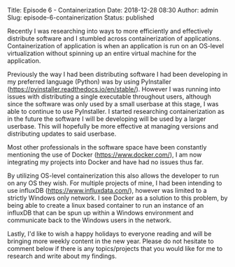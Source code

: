 Title: Episode 6 - Containerization
Date: 2018-12-28 08:30
Author: admin
Slug: episode-6-containerization
Status: published

Recently I was researching into ways to more efficiently and effectively distribute software and I stumbled across containerization of applications. Containerization of application is when an application is run on an OS-level virtualization without spinning up an entire virtual machine for the application.

Previously the way I had been distributing software I had been developing in my preferred language (Python) was by using PyInstaller (https://pyinstaller.readthedocs.io/en/stable/). However I was running into issues with distributing a single executable throughout users, although since the software was only used by a small userbase at this stage, I was able to continue to use PyInstaller. I started researching containerization as in the future the software I will be developing will be used by a larger userbase. This will hopefully be more effective at managing versions and distributing updates to said userbase.

Most other professionals in the software space have been constantly mentioning the use of Docker (https://www.docker.com/), I am now integrating my projects into Docker and have had no issues thus far.

By utilizing OS-level containerization this also allows the developer to run on any OS they wish. For multiple projects of mine, I had been intending to use influxDB (https://www.influxdata.com/), however was limited to a strictly Windows only network. I see Docker as a solution to this problem, by being able to create a linux based container to run an instance of an influxDB that can be spun up within a Windows environment and communicate back to the Windows users in the network.

Lastly, I'd like to wish a happy holidays to everyone reading and will be bringing more weekly content in the new year. Please do not hesitate to comment below if there is any topics/projects that you would like for me to research and write about my findings.
